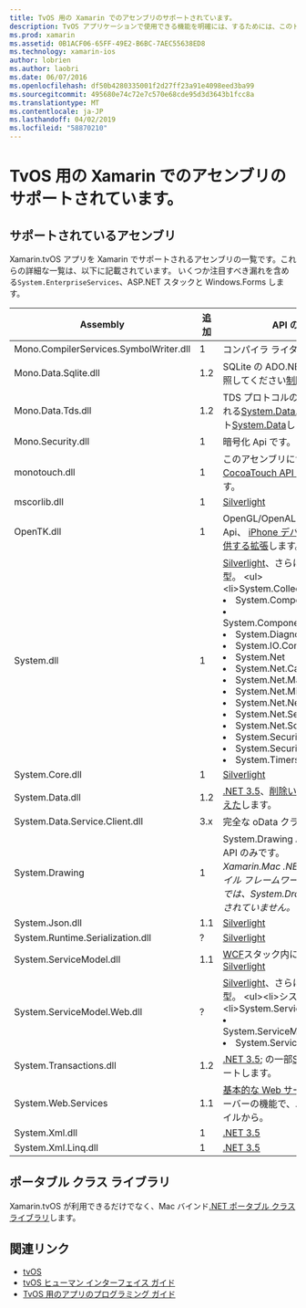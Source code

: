 ```yaml
---
title: TvOS 用の Xamarin でのアセンブリのサポートされています。
description: TvOS アプリケーションで使用できる機能を明確には、するためには、このドキュメントは、Xamarin で tvOS 開発のサポートされるアセンブリの一覧を提供します。
ms.prod: xamarin
ms.assetid: 0B1ACF06-65FF-49E2-B6BC-7AEC55638ED8
ms.technology: xamarin-ios
author: lobrien
ms.author: laobri
ms.date: 06/07/2016
ms.openlocfilehash: df50b4280335001f2d27ff23a91e4098eed3ba99
ms.sourcegitcommit: 495680e74c72e7c570e68cde95d3d3643b1fcc8a
ms.translationtype: MT
ms.contentlocale: ja-JP
ms.lasthandoff: 04/02/2019
ms.locfileid: "58870210"
---
```

# <a name="assemblies-supported-by-xamarin-for-tvos"></a>TvOS 用の Xamarin でのアセンブリのサポートされています。

## <a name="supported-assemblies"></a>サポートされているアセンブリ

Xamarin.tvOS アプリを Xamarin でサポートされるアセンブリの一覧です。これらの詳細な一覧は、以下に記載されています。  いくつか注目すべき漏れを含める`System.EnterpriseServices`、ASP.NET スタックと Windows.Forms します。

|Assembly|追加|API の互換性|
|---|---|---|
|Mono.CompilerServices.SymbolWriter.dll|1|コンパイラ ライター。|
|Mono.Data.Sqlite.dll|1.2|SQLite の ADO.NET プロバイダー参照してください[制限](~/ios/data-cloud/system.data.md)します。|
|Mono.Data.Tds.dll|1.2|TDS プロトコルのサポート。使用される[System.Data.SqlClient](xref:System.Data.SqlClient)内サポート[System.Data](~/ios/data-cloud/system.data.md)します。|
|Mono.Security.dll|1|暗号化 Api です。|
|monotouch.dll|1|このアセンブリに含まれる、 [C# CocoaTouch API へのバインド](https://docs.microsoft.com/dotnet/api/?view=xamarinios-10.8)します。|
|mscorlib.dll|1|[Silverlight](https://msdn.microsoft.com/library/cc838194(VS.95).aspx)|
|OpenTK.dll|1|OpenGL/OpenAL オブジェクト指向 Api、 [iPhone デバイス サポートを提供する拡張](xref:OpenGLES)します。|
|System.dll|1|[Silverlight](https://msdn.microsoft.com/library/cc838194(VS.95).aspx)、さらに次の名前空間の型。 <ul><li>System.Collections.Specialized</li> <li>System.ComponentModel</li> <li>System.ComponentModel.Design</li> <li>System.Diagnostics</li> <li>System.IO.Compression</li> <li>System.Net</li> <li>System.Net.Cache</li> <li>System.Net.Mail</li> <li>System.Net.Mime</li> <li>System.Net.NetworkInformation</li> <li>System.Net.Security</li> <li>System.Net.Sockets</li> <li>System.Security.Authentication</li> <li>System.Security.Cryptography</li> <li>System.Timers</li></ul>|
|System.Core.dll|1|[Silverlight](https://msdn.microsoft.com/library/cc838194(VS.95).aspx)|
|System.Data.dll|1.2|[.NET 3.5](https://msdn.microsoft.com/library/ms229335.aspx)、[削除いくつかの機能を備えた](~/ios/data-cloud/system.data.md)します。|
|System.Data.Service.Client.dll|3.x|完全な oData クライアント。|
|System.Drawing|1|System.Drawing API - クラシック API のみです。<br />_Xamarin.Mac .NET 4.5 またはモバイル フレームワークの Unified API では、System.Drawing がサポートされていません。_|
|System.Json.dll|1.1|[Silverlight](https://msdn.microsoft.com/library/cc838194(VS.95).aspx)|
|System.Runtime.Serialization.dll|?|[Silverlight](https://msdn.microsoft.com/library/cc838194(VS.95).aspx)|
|System.ServiceModel.dll|1.1|[WCF](http://docs.xamarin.com/guides/cross-platform/application_fundamentals/introduction_to_web_services)スタック内に存在として[Silverlight](https://msdn.microsoft.com/library/cc838194(VS.95).aspx)|
|System.ServiceModel.Web.dll|?|[Silverlight](https://msdn.microsoft.com/library/cc838194(VS.95).aspx)、さらに次の名前空間の型。 <ul><li>システム</li><li>System.ServiceModel.Channels</li><li>System.ServiceModel.Description</li><li>System.ServiceModel.Web</li></ul>|
|System.Transactions.dll|1.2|[.NET 3.5](https://msdn.microsoft.com/library/ms229335.aspx); の一部[System.Data](https://docs.microsoft.com/xamarin/ios/data-cloud/system.data)をサポートします。|
|System.Web.Services|1.1|[基本的な Web サービス](http://docs.xamarin.com/guides/cross-platform/application_fundamentals/introduction_to_web_services)削除されたサーバーの機能で、.NET 3.5 プロファイルから。|
|System.Xml.dll|1|[.NET 3.5](https://msdn.microsoft.com/library/ms229335.aspx)|
|System.Xml.Linq.dll|1|[.NET 3.5](https://msdn.microsoft.com/library/ms229335.aspx)|

<a name="Summary" />

## <a name="portable-class-libraries"></a>ポータブル クラス ライブラリ

Xamarin.tvOS が利用できるだけでなく、Mac バインド[.NET ポータブル クラス ライブラリ](~/cross-platform/app-fundamentals/pcl.md)します。

## <a name="related-links"></a>関連リンク

- [tvOS](https://developer.apple.com/tvos/)
- [tvOS ヒューマン インターフェイス ガイド](https://developer.apple.com/tvos/human-interface-guidelines/)
- [TvOS 用のアプリのプログラミング ガイド](https://developer.apple.com/library/prerelease/tvos/documentation/General/Conceptual/AppleTV_PG/)

